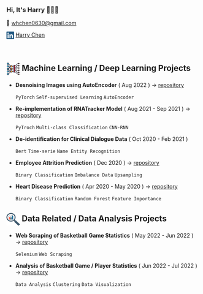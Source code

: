 ### Hi, It's Harry 🙋🏽‍♂️
📩  whchen0630@gmail.com

<img align="center" src="icon/linkedin.png" width="20" height="20"> [Harry Chen](https://www.linkedin.com/in/harrychentw/)

<!---
[![Harry Chen's GitHub stats](https://github-readme-stats.vercel.app/api?username=HarryChenTw&count_private=true)](https://github.com/HarryChenTw/github-readme-stats)
-->

<br />


## <img align="center" src="icon/NN.png" width="35\3" height="33"> Machine Learning / Deep Learning Projects
- **Desnoising Images using AutoEncoder** ( Aug 2022 ) → [repository](https://github.com/HarryChenTw/Autoencoder-Denoising)

  `PyTorch` `Self-supervised Learning` `AutoEncoder` 
  
- **Re-implementation of RNATracker Model** ( Aug 2021 - Sep 2021 ) → [repository](https://github.com/HarryChenTw/RNATracker)

  `PyTroch` `Multi-class Classification` `CNN-RNN`
  
- **De-identification for Clinical Dialogue Data** ( Oct 2020 - Feb 2021 )
  
  `Bert` `Time-serie` `Name Entity Recognition`

- **Employee Attrition Prediction** ( Dec 2020 ) → [repository](https://github.com/HarryChenTw/employee-attrition-prediction)

  `Binary Classification` `Imbalance Data` `Upsampling` 
  

- **Heart Disease Prediction** ( Apr 2020 - May 2020 ) → [repository](https://github.com/HarryChenTw/heart-disease-prediction-and-analysis)

  `Binary Classification` `Random Forest` `Feature Importance`
  
  
## <img align="center" src="icon/Insights.png" width="35\3" height="33"> Data Related / Data Analysis Projects
- **Web Scraping of Basketball Game Statistics** ( May 2022 - Jun 2022 ) → [repository](https://github.com/HarryChenTw/P.League-Stats-Scraper)

  `Selenium` `Web Scraping`

- **Analysis of Basketball Game / Player Statistics** ( Jun 2022 - Jul 2022 ) → [repository](https://github.com/HarryChenTw/Basketball-Analysis)

  `Data Analysis` `Clustering` `Data Visualization`
